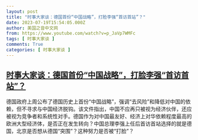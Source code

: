 ```yaml
---
layout: post
title: "时事大家谈：德国首份“中国战略”，打脸李强“首访首站”？"
date: 2023-07-19T15:54:05.000Z
author: 美国之音中文网
from: https://www.youtube.com/watch?v=p_JaVp7WMFc
tags: [ 时事大家谈 ]
comments: True
categories: [ 时事大家谈 ]
---
```

<!--1689782045000-->
[时事大家谈：德国首份“中国战略”，打脸李强“首访首站”？](https://www.youtube.com/watch?v=p_JaVp7WMFc)
------

<div>
德国政府上周公布了德国历史上首份“中国战略”，强调“去风险”和降低对中国的依赖，但不寻求与中国经济脱钩。该文件指出，中国不应再只被视为经济伙伴，还应被视为竞争者和系统性对手。德国作为对中国最友好、经济上对华依赖程度最高的欧洲大型经济体，是否正在发生转向？中国总理李强上任后首访首站选择的就是德国，北京是否想从德国“突围”？这种努力是否被“打脸”？
</div>
